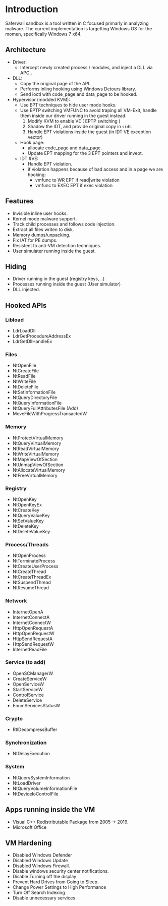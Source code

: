 # Introduction

Saferwall sandbox is a tool written in C focused primarly in analyzing malware.
The current implementation is targetting Windows OS for the momen, specifically Windows 7 x64.

## Architecture

- Driver:
    - Intercept newly created process / modules, and inject a DLL via APC..
- DLL:
	- Copy the original page of the API.
    - Performs inling hooking using Windows Detours library.
    - Send ioctl with code_page and data_page to be hooked.
- Hypervisor (modded KVM):
    - Use EPT techniques to hide user mode hooks.
    - Use EPTP switching VMFUNC to avoid traping all VM-Exit, handle them inside our driver running in the guest instead.
		1. Modify KVM to enable VE ( EPTP switching )
		2. Shadow the IDT, and provide original copy in `sidt`.
		3. Handle EPT violations inside the guest (in IDT VE exception vector)
	- Hook page:
		- allocate code_page and data_page.
		- Update EPT mapping for the 3 EPT pointers and invept.
	- IDT #VE:
		- Handle EPT violation.
		- if violation happens because of bad access and in a page we are hooking:
			- vmfunc to WR EPT if read|write violation
			- vmfunc to EXEC EPT if exec violation

## Features

- Invisible inline user hooks.
- Kernel mode malware support.
- Track child processes and follows code injection.
- Extract all files writen to disk.
- Memory dumps/unpacking.
- Fix IAT for PE dumps.
- Resistent to anti-VM detection techniques.
- User simulater running inside the guest.

## Hiding

- Driver running in the guest (registry keys, ..)
- Processes running inside the guest (User simulator)
- DLL injected.


## Hooked APIs

### Libload

- LdrLoadDll
- LdrGetProcedureAddressEx
- LdrGetDllHandleEx

### Files

- NtOpenFile
- NtCreateFile
- NtReadFile
- NtWriteFile
- NtDeleteFile
- NtSetInformationFile
- NtQueryDirectoryFile
- NtQueryInformationFile
- NtQueryFullAttributesFile (Add)
- MoveFileWithProgressTransactedW

### Memory

- NtProtectVirtualMemory
- NtQueryVirtualMemory
- NtReadVirtualMemory
- NtWriteVirtualMemory
- NtMapViewOfSection
- NtUnmapViewOfSection
- NtAllocateVirtualMemory
- NtFreeVirtualMemory

### Registry

- NtOpenKey
- NtOpenKeyEx
- NtCreateKey
- NtQueryValueKey
- NtSetValueKey
- NtDeleteKey
- NtDeleteValueKey


### Process/Threads

- NtOpenProcess
- NtTerminateProcess
- NtCreateUserProcess
- NtCreateThread
- NtCreateThreadEx
- NtSuspendThread
- NtResumeThread

### Network

- InternetOpenA
- InternetConnectA
- InternetConnectW
- HttpOpenRequestA
- HttpOpenRequestW
- HttpSendRequestA
- HttpSendRequestW
- InternetReadFile

### Service (to add)

- OpenSCManagerW
- CreateServiceW
- OpenServiceW
- StartServiceW
- ControlService
- DeleteService
- EnumServicesStatusW

### Crypto

- RtlDecompressBuffer

### Synchronization

- NtDelayExecution

### System

- NtQuerySystemInformation
- NtLoadDriver
- NtQueryVolumeInformationFile
- NtDeviceIoControlFile

## Apps running inside the VM

- Visual C++ Redistributable Package from 2005 -> 2019.
- Microsoft Office

## VM Hardening

- Disabled Windows Defender
- Disabled Windows Update
- Disabled Windows Firewall.
- Disable windows security center notifications.
- Disable Turning off the display
- Prevent Hard Drives from Going to Sleep.
- Change Power Settings to High Performance
- Turn Off Search Indexing
- Disable unnecessary services
